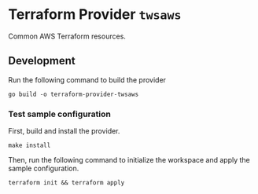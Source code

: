 # Terraform Provider `twsaws`

Common AWS Terraform resources.

## Development
Run the following command to build the provider

```shell
go build -o terraform-provider-twsaws
```

### Test sample configuration

First, build and install the provider.

```shell
make install
```

Then, run the following command to initialize the workspace and apply the sample configuration.

```shell
terraform init && terraform apply
```